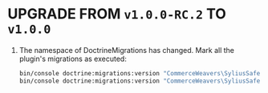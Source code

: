 # UPGRADE FROM `v1.0.0-RC.2` TO `v1.0.0`

1. The namespace of DoctrineMigrations has changed. Mark all the plugin's migrations as executed:

   ```bash
   bin/console doctrine:migrations:version "CommerceWeavers\SyliusSaferpayPlugin\Migrations\Version20230424115143" --add --no-interaction
   bin/console doctrine:migrations:version "CommerceWeavers\SyliusSaferpayPlugin\Migrations\Version20230506091600" --add --no-interaction
   ```
